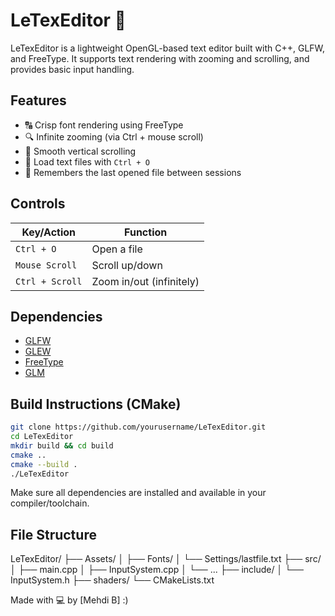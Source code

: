 # LeTexEditor 📝

LeTexEditor is a lightweight OpenGL-based text editor built with C++, GLFW, and FreeType. It supports text rendering with zooming and scrolling, and provides basic input handling.

## Features

- 🔠 Crisp font rendering using FreeType
- 🔍 Infinite zooming (via Ctrl + mouse scroll)
- 📜 Smooth vertical scrolling
- 📂 Load text files with `Ctrl + O`
- 💾 Remembers the last opened file between sessions

## Controls

| Key/Action        | Function                      |
|-------------------|-------------------------------|
| `Ctrl + O`        | Open a file                   |
| `Mouse Scroll`    | Scroll up/down                |
| `Ctrl + Scroll`   | Zoom in/out (infinitely)      |

## Dependencies

- [GLFW](https://www.glfw.org/)
- [GLEW](http://glew.sourceforge.net/)
- [FreeType](https://freetype.org/)
- [GLM](https://github.com/g-truc/glm)

## Build Instructions (CMake)

```bash
git clone https://github.com/yourusername/LeTexEditor.git
cd LeTexEditor
mkdir build && cd build
cmake ..
cmake --build .
./LeTexEditor
```
Make sure all dependencies are installed and available in your compiler/toolchain.

## File Structure
LeTexEditor/
├── Assets/
│   ├── Fonts/
│   └── Settings/lastfile.txt
├── src/
│   ├── main.cpp
│   ├── InputSystem.cpp
│   └── ...
├── include/
│   └── InputSystem.h
├── shaders/
└── CMakeLists.txt

Made with 💻 by [Mehdi B] :)
